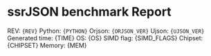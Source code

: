 # ssrJSON benchmark Report

REV:            `{REV}`
Python:         `{PYTHON}`
Orjson:         `{ORJSON_VER}`
Ujson:          `{UJSON_VER}`
Generated time: {TIME}
OS:             {OS}
SIMD flag:      {SIMD_FLAGS}
Chipset:        {CHIPSET}
Memory:         {MEM}
